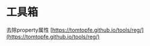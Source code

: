 # 工具箱



去除property属性
[https://tomtopfe.github.io/tools/reg/](https://tomtopfe.github.io/tools/reg/)


